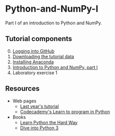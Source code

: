 # Python-and-NumPy-I
Part I of an introduction to Python and NumPy.

## Tutorial components
0. [Logging into GitHub](Lesson/GitHub.md)
1. [Downloading the tutorial data](Lesson/Data.md)
2. [Installing Anaconda](Lesson/Anaconda.md)
3. [Introduction to Python and NumPy, part I](Lesson/Python-and-NumPy-I.md)
4. Laboratory exercise 1

## Resources
- Web pages
  - [Last year's tutorial](https://wiki.helsinki.fi/x/5LHABw)
  - [Codecademy's Learn to program in Python](https://www.codecademy.com/learn/python)
- Books
  - [Learn Python the Hard Way](http://learnpythonthehardway.org/book/)
  - [Dive into Python 3](http://www.diveinto.org/python3/)
